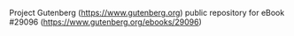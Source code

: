 Project Gutenberg (https://www.gutenberg.org) public repository for eBook #29096 (https://www.gutenberg.org/ebooks/29096)
